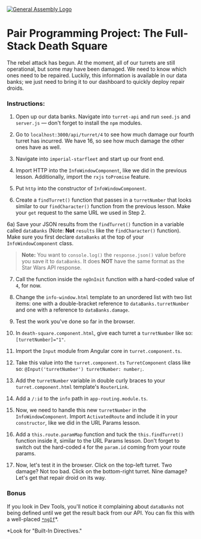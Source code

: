 [![General Assembly Logo](https://camo.githubusercontent.com/1a91b05b8f4d44b5bbfb83abac2b0996d8e26c92/687474703a2f2f692e696d6775722e636f6d2f6b6538555354712e706e67)](https://generalassemb.ly/education/web-development-immersive)

<!--This is definitely a pair programming activity. -->
<!-- Make sure you demo the fully functional info window before students start coding. -->

# Pair Programming Project: The **Full-Stack** Death Square

The rebel attack has begun. At the moment, all of our turrets are still operational, but some may have been damaged. We need to know which ones need to be repaired. Luckily, this information is available in our data banks; we just need to bring it to our dashboard to quickly deploy repair droids.

### Instructions:

1) Open up our data banks. Navigate into `turret-api` and run `seed.js` and `server.js` — don't forget to install the `npm` modules.

2) Go to `localhost:3000/api/turret/4` to see how much damage our fourth turret has incurred. We have 16, so see how much damage the other ones have as well.

3) Navigate into `imperial-starfleet` and start up our front end.

4) Import HTTP into the `InfoWindowComponent`, like we did in the previous lesson. Additionally, import the `rxjs` `toPromise` feature.

5) Put `http` into the constructor of `InfoWindowComponent`.

6) Create a `findTurret()` function that passes in a `turretNumber` that looks similar to our `findCharacter()` function from the previous lesson. Make your `get` request to the same URL we used in Step 2.

6a) Save your JSON results from the `findTurret()` function in a variable called `dataBanks` (Note: **Not** `results` like the `findCharacter()` function). Make sure you first declare `dataBanks` at the top of your `InfoWindowComponent` class.

>**Note:** You want to `console.log()` the `response.json()` value before you save it to `dataBanks`. It does **NOT** have the same format as the Star Wars API response.

7) Call the function inside the `ngOnInit` function with a hard-coded value of `4`, for now.

8) Change the `info-window.html` template to an unordered list with two list items: one with a double-bracket reference to `dataBanks.turretNumber` and one with a reference to `dataBanks.damage`.

9) Test the work you've done so far in the browser.

10) In `death-square.component.html`, give each turret a `turretNumber` like so: `[turretNumber]="1"`.

11) Import the `Input` module from Angular core in `turret.component.ts`.

12) Take this value into the `turret.component.ts` `TurretComponent` class like so: `@Input('turretNumber') turretNumber: number;`.

13)  Add the `turretNumber` variable in double curly braces to your `turret.component.html` template's `RouterLink`.

14) Add a `/:id` to the `info` path in `app-routing.module.ts`.

15) Now, we need to handle this new `turretNumber` in the` InfoWindowComponent`. Import `ActivatedRoute` and include it in your `constructor`, like we did in the URL Params lesson.

16) Add a `this.route.paramMap` function and tuck the `this.findTurret()` function inside it, similar to the URL Params lesson. Don't forget to switch out the hard-coded `4` for the `param.id` coming from your route params.

17)  Now, let's test it in the browser. Click on the top-left turret. Two damage? Not too bad. Click on the bottom-right turret. Nine damage? Let's get that repair droid on its way.  

### Bonus

If you look in Dev Tools, you'll notice it complaining about `dataBanks` not being defined until we get the result back from our API. You can fix this with a well-placed [`*ngIf`](https://angular.io/guide/cheatsheet)\*.

\*Look for "Built-In Directives."
